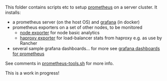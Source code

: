 This folder contains scripts etc to setup [prometheus](https://github.com/prometheus/prometheus) on a server cluster. It installs:
* a prometheus server (on the host OS) and [grafana](https://grafana.com/) (in docker)
* prometheus exporters on a set of other nodes, to be monitored
  * [node exporter](https://github.com/prometheus/node_exporter) for node basic analytics
  * [haproxy exporter](https://github.com/prometheus/haproxy_exporter) for load-balancer stats from haproxy e.g. as use by Rancher
* several sample grafana dashboards... for more see [grafana dashboards for prometheus](https://grafana.com/dashboards?dataSource=prometheus)

See comments in [prometheus-tools.sh](prometheus-tools.sh) for more info.

This is a work in progress!
